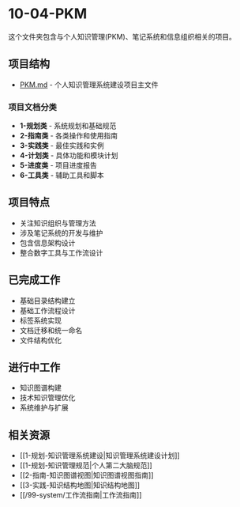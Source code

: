 # 10-04-PKM

这个文件夹包含与个人知识管理(PKM)、笔记系统和信息组织相关的项目。

## 项目结构

- [PKM.md](PKM.md) - 个人知识管理系统建设项目主文件

### 项目文档分类

- **1-规划类** - 系统规划和基础规范
- **2-指南类** - 各类操作和使用指南
- **3-实践类** - 最佳实践和实例
- **4-计划类** - 具体功能和模块计划
- **5-进度类** - 项目进度报告
- **6-工具类** - 辅助工具和脚本

## 项目特点

- 关注知识组织与管理方法
- 涉及笔记系统的开发与维护
- 包含信息架构设计
- 整合数字工具与工作流设计

## 已完成工作

- 基础目录结构建立
- 基础工作流程设计
- 标签系统实现
- 文档迁移和统一命名
- 文件结构优化

## 进行中工作

- 知识图谱构建
- 技术知识管理优化
- 系统维护与扩展

## 相关资源

- [[1-规划-知识管理系统建设|知识管理系统建设计划]]
- [[1-规划-知识管理规范|个人第二大脑规范]]
- [[2-指南-知识图谱视图|知识图谱视图指南]]
- [[3-实践-知识结构地图|知识结构地图]]
- [[/99-system/工作流指南|工作流指南]] 